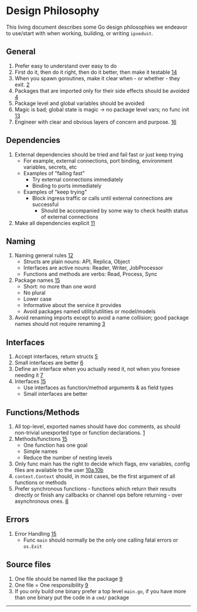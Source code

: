 # Design Philosophy

This living document describes some Go design philosophies we endeavor to use/start with when working, building, or writing `ipxedust`.

## General

1. Prefer easy to understand over easy to do
2. First do it, then do it right, then do it better, then make it testable [14]
3. When you spawn goroutines, make it clear when - or whether - they exit. [2]
4. Packages that are imported only for their side effects should be avoided [4]
5. Package level and global variables should be avoided
6. Magic is bad; global state is magic → no package level vars; no func init [13]
7. Engineer with clear and obvious layers of concern and purpose. [16]

## Dependencies

1. External dependencies should be tried and fail fast or just keep trying
    - For example, external connections, port binding, environment variables, secrets, etc
    - Examples of "failing fast"
      - Try external connections immediately
      - Binding to ports immediately
    - Examples of "keep trying"
      - Block ingress traffic or calls until external connections are successful
        - Should be accompanied by some way to check health status of external connections
2. Make all dependencies explicit [11]

## Naming

1. Naming general rules [12]
    - Structs are plain nouns: API, Replica, Object
    - Interfaces are active nouns: Reader, Writer, JobProcessor
    - Functions and methods are verbs: Read, Process, Sync
2. Package names [15]
    - Short: no more than one word
    - No plural
    - Lower case
    - Informative about the service it provides
    - Avoid packages named utility/utilities or model/models
3. Avoid renaming imports except to avoid a name collision; good package names should not require renaming [3]

## Interfaces

1. Accept interfaces, return structs [5]
2. Small interfaces are better [6]
3. Define an interface when you actually need it, not when you foresee needing it [7]
4. Interfaces [15]
    - Use interfaces as function/method arguments & as field types
    - Small interfaces are better

## Functions/Methods

1. All top-level, exported names should have doc comments, as should non-trivial unexported type or function declarations. [1]
2. Methods/functions [15]
    - One function has one goal
    - Simple names
    - Reduce the number of nesting levels
3. Only func main has the right to decide which flags, env variables, config files are available to the user [10a],[10b]
4. `context.Context` should, in most cases, be the first argument of all functions or methods
5. Prefer synchronous functions - functions which return their results directly or finish any callbacks or channel ops before returning - over asynchronous ones. [8]

## Errors

1. Error Handling [15]
    - Func `main` should normally be the only one calling fatal errors or `os.Exit`

## Source files

1. One file should be named like the package [9]
2. One file = One responsibility [9]
3. If you only build one binary prefer a top level `main.go`, if you have more than one binary put the code in a `cmd/` package

---

[1]: https://github.com/golang/go/wiki/CodeReviewComments#doc-comments  
[2]: https://github.com/golang/go/wiki/CodeReviewComments#goroutine-lifetimes  
[3]: https://github.com/golang/go/wiki/CodeReviewComments#imports
[4]: https://github.com/golang/go/wiki/CodeReviewComments#import-blank
[5]: https://medium.com/@cep21/what-accept-interfaces-return-structs-means-in-go-2fe879e25ee8
[6]: https://www.practical-go-lessons.com/chap-40-design-recommendations?s=03#use-interfaces
[7]: http://c2.com/xp/YouArentGonnaNeedIt.html
[8]: https://github.com/golang/go/wiki/CodeReviewComments#synchronous-functions
[9]: https://www.practical-go-lessons.com/chap-40-design-recommendations?s=03#source-files
[10a]: https://thoughtbot.com/blog/where-to-define-command-line-flags-in-go
[10b]: https://peter.bourgon.org/go-best-practices-2016/#configuration 
[11]: https://peter.bourgon.org/go-best-practices-2016/#top-tip-9
[12]: https://twitter.com/peterbourgon/status/1121023995107782656
[13]: https://peter.bourgon.org/blog/2017/06/09/theory-of-modern-go.html
[14]: https://code.tutsplus.com/articles/master-developers-addy-osmani--net-31661
[15]: https://www.practical-go-lessons.com/chap-40-design-recommendations?s=03#key-takeaways
[16]: https://github.com/ardanlabs/service/wiki#design-philosophy-review-and-culture
